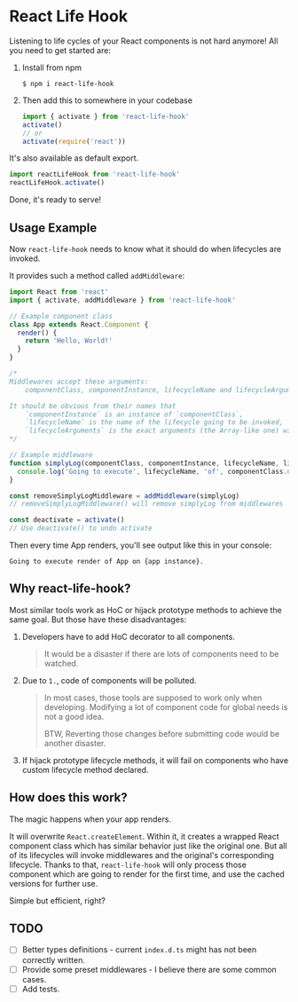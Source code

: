 # React Life Hook

Listening to life cycles of your React components is not hard anymore! All you need to get started are:
1. Install from npm
    ```
    $ npm i react-life-hook
    ```
1. Then add this to somewhere in your codebase
    ```jsx
    import { activate } from 'react-life-hook'
    activate()
    // or
    activate(require('react'))
    ```

It's also available as default export.

```jsx
import reactLifeHook from 'react-life-hook'
reactLifeHook.activate()
```

Done, it's ready to serve!

## Usage Example
Now `react-life-hook` needs to know what it should do when lifecycles are invoked.

It provides such a method called `addMiddleware`:

```jsx
import React from 'react'
import { activate, addMiddleware } from 'react-life-hook'

// Example component class
class App extends React.Component {
  render() {
    return 'Hello, World!'
  }
}

/*
Middlewares accept these arguments:
    componentClass, componentInstance, lifecycleName and lifecycleArguments.

It should be obvious from their names that
    `componentInstance` is an instance of `componentClass`,
    `lifecycleName` is the name of the lifecycle going to be invoked,
    `lifecycleArguments` is the exact arguments (the Array-like one) will be passed to the lifecycle.
*/

// Example middleware
function simplyLog(componentClass, componentInstance, lifecycleName, lifecycleArguments) {
  console.log('Going to execute', lifecycleName, 'of', componentClass.name, 'on', componentInstance)
}

const removeSimplyLogMiddleware = addMiddleware(simplyLog)
// removeSimplyLogMiddleware() will remove simplyLog from middlewares

const deactivate = activate()
// Use deactivate() to undo activate
```

Then every time App renders, you'll see output like this in your console:
```
Going to execute render of App on {app instance}.
```

## Why react-life-hook?
Most similar tools work as HoC or hijack prototype methods to achieve the same goal. But those have these disadvantages:
1. Developers have to add HoC decorator to all components.
    > It would be a disaster if there are lots of components need to be watched.
1. Due to `1.`, code of components will be polluted.
    > In most cases, those tools are supposed to work only when developing. Modifying a lot of component code for global needs is not a good idea.
    >
    > BTW, Reverting those changes before submitting code would be another disaster.
1. If hijack prototype lifecycle methods, it will fail on components who have custom lifecycle method declared.

## How does this work?
The magic happens when your app renders.

It will overwrite `React.createElement`. Within it, it creates a wrapped React component class which has similar behavior just like the original one.
But all of its lifecycles will invoke middlewares and the original's corresponding lifecycle.
Thanks to that, `react-life-hook` will only process those component which are going to render for the first time, and use the cached versions for further use.

Simple but efficient, right?

## TODO
- [ ] Better types definitions - current `index.d.ts` might has not been correctly written.
- [ ] Provide some preset middlewares - I believe there are some common cases.
- [ ] Add tests.
